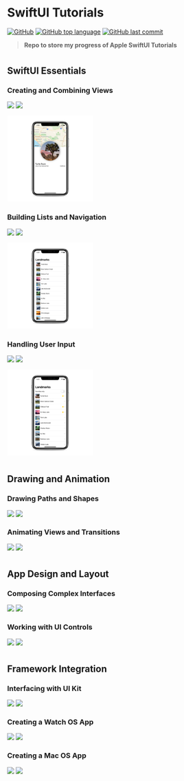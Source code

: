# SwiftUI Tutorials
[![GitHub](https://img.shields.io/github/license/jacobmannix/swiftui-tutorials?color=blue)](LICENSE)
[![GitHub top language](https://img.shields.io/github/languages/top/jacobmannix/swiftui-tutorials)](https://github.com/JacobMannix/swiftui-tutorials)
[![GitHub last commit](https://img.shields.io/github/last-commit/jacobmannix/swiftui-tutorials)](https://github.com/JacobMannix/swiftui-tutorials/commits/master)

> <b> Repo to store my progress of Apple SwiftUI Tutorials </b>

#
## SwiftUI Essentials
### Creating and Combining Views
[![](https://img.shields.io/badge/Link-Apple_Developer-informational?style=flat&color=7D7D7D)][aa1]
[![](https://img.shields.io/badge/Progress-Complete-informational?style=flat&color=706240)][a1]

<img src="Images/a1.png" width="200">

### Building Lists and Navigation

[![](https://img.shields.io/badge/Link-Apple_Developer-informational?style=flat&color=7D7D7D)][aa2]
[![](https://img.shields.io/badge/Progress-Complete-informational?style=flat&color=706240)][a2]

<img src="Images/a2.png" width="200">

### Handling User Input
[![](https://img.shields.io/badge/Link-Apple_Developer-informational?style=flat&color=7D7D7D)][aa3]
[![](https://img.shields.io/badge/Progress-In_Progress-informational?style=flat&color=706240)][a3]

<img src="Images/a3.png" width="200">

#
## Drawing and Animation
### Drawing Paths and Shapes
[![](https://img.shields.io/badge/Link-Apple_Developer-informational?style=flat&color=7D7D7D)][bb1]
[![](https://img.shields.io/badge/Progress-Not_Started-informational?style=flat&color=E6004C)][b1]

### Animating Views and Transitions
[![](https://img.shields.io/badge/Link-Apple_Developer-informational?style=flat&color=7D7D7D)][bb2]
[![](https://img.shields.io/badge/Progress-Not_Started-informational?style=flat&color=E6004C)][b2]

#
## App Design and Layout
### Composing Complex Interfaces
[![](https://img.shields.io/badge/Link-Apple_Developer-informational?style=flat&color=7D7D7D)][cc1]
[![](https://img.shields.io/badge/Progress-Not_Started-informational?style=flat&color=E6004C)][c1]

### Working with UI Controls
[![](https://img.shields.io/badge/Link-Apple_Developer-informational?style=flat&color=7D7D7D)][cc2]
[![](https://img.shields.io/badge/Progress-Not_Started-informational?style=flat&color=E6004C)][c2]

#
## Framework Integration
### Interfacing with UI Kit
[![](https://img.shields.io/badge/Link-Apple_Developer-informational?style=flat&color=7D7D7D)][dd1]
[![](https://img.shields.io/badge/Progress-Not_Started-informational?style=flat&color=E6004C)][d1]

### Creating a Watch OS App
[![](https://img.shields.io/badge/Link-Apple_Developer-informational?style=flat&color=7D7D7D)][dd2]
[![](https://img.shields.io/badge/Progress-Not_Started-informational?style=flat&color=E6004C)][d2]

### Creating a Mac OS App
[![](https://img.shields.io/badge/Link-Apple_Developer-informational?style=flat&color=7D7D7D)][dd3]
[![](https://img.shields.io/badge/Progress-Not_Started-informational?style=flat&color=E6004C)][d3]


<!-- Links -->
<!-- Repo Links -->
[a1]:(https://github.com/JacobMannix/swiftui-tutorials/tree/main/A1%20CreatingAndCombiningViews)
[a2]:(https://github.com/JacobMannix/swiftui-tutorials/tree/main/A2%20BuildingListsAndNavigation)
[a3]:(https://github.com/JacobMannix/swiftui-tutorials/tree/main/A3%20HandlingUserInput)
[b1]:(https://github.com/JacobMannix/swiftui-tutorials/tree/main/B1%20DrawingPathsAndShapes)
[b2]:(https://github.com/JacobMannix/swiftui-tutorials/tree/main/B2%20AnimatingViewsAndTransitions)
[c1]:(https://github.com/JacobMannix/swiftui-tutorials/tree/main/C1%20ComposingComplexInterfaces)
[c2]:(https://github.com/JacobMannix/swiftui-tutorials/tree/main/C2%20WorkingWithUIControls)
[d1]:(https://github.com/JacobMannix/swiftui-tutorials/tree/main/D1%20InterfacingWithUIKit)
[d2]:(https://github.com/JacobMannix/swiftui-tutorials/tree/main/D2%20CreatingAwatchOSApp)
[d3]:(https://github.com/JacobMannix/swiftui-tutorials/tree/main/D3%20CreatingAmacOSApp)

<!-- Apple Developer -->
[aa1]:(https://developer.apple.com/tutorials/swiftui/creating-and-combining-views)
[aa2]:(https://developer.apple.com/tutorials/swiftui/building-lists-and-navigation)
[aa3]:(https://developer.apple.com/tutorials/swiftui/handling-user-input)
[bb1]:(https://developer.apple.com/tutorials/swiftui/drawing-paths-and-shapes)
[bb2]:(https://developer.apple.com/tutorials/swiftui/animating-views-and-transitions)
[cc1]:(https://developer.apple.com/tutorials/swiftui/composing-complex-interfaces)
[cc2]:(https://developer.apple.com/tutorials/swiftui/working-with-ui-controls)
[dd1]:(https://developer.apple.com/tutorials/swiftui/interfacing-with-uikit)
[dd2]:(https://developer.apple.com/tutorials/swiftui/creating-a-watchos-app)
[dd3]:(https://developer.apple.com/tutorials/swiftui/creating-a-macos-app)

<!--
#
### HEADING
```python
code

```
-->
